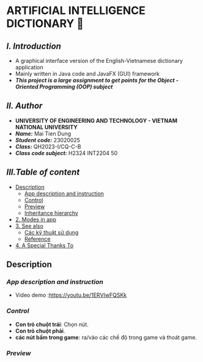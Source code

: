 # **ARTIFICIAL INTELLIGENCE DICTIONARY 🧠**

## ***I. Introduction***

+ A graphical interface version of the English-Vietnamese dictionary application
+ Mainly written in Java code and JavaFX (GUI) framework
+ ***This project is a large assignment to get points for the Object - Oriented Programming (OOP) subject***

## ***II. Author***

+ **UNIVERSITY OF ENGINEERING AND TECHNOLOGY - VIETNAM NATIONAL UNIVERSITY**
+ ***Name:*** Mai Tien Dung
+ ***Student code:*** 23020025
+ ***Class:*** QH2023-I/CQ-C-B
+ ***Class code subject:*** H2324 INT2204 50

## ***III.Table of content***

- [Description](#description)
    * [App description and instruction](#app-description-and-instruction)
    * [Control](#control)
    * [Preview](#preview)
    * [Inheritance hierarchy](#inheritance-hierarchy)
- [2. Modes in app](#modes-in-app)
- [3. See also](#see-also)
  * [Các kỹ thuật sử dụng](#các-kỹ-thuật-sử-dụng)
  * [Reference](#Reference)
- [4. A Special Thanks To](#a-special-thanks-to)

## **Description** 
### *App description and instruction* 

- Video demo :https://youtu.be/1ERVIwFQSKk
### *Control* 

- **Con trỏ chuột trái**: Chọn nút.
- **Con trỏ chuột phải**.
- **các nút bấm trong game**: ra/vào các chế độ trong game và thoát game.

### *Preview*
    


